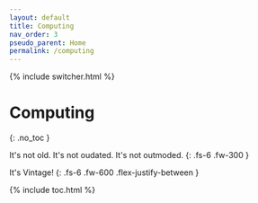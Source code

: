 ```yaml
---
layout: default
title: Computing
nav_order: 3
pseudo_parent: Home
permalink: /computing
---
```

{% include switcher.html %}

# Computing
{: .no_toc }

It's not old. It's not oudated. It's not outmoded.
{: .fs-6 .fw-300 }

It's Vintage!
{: .fs-6 .fw-600 .flex-justify-between }

{% include toc.html %}

